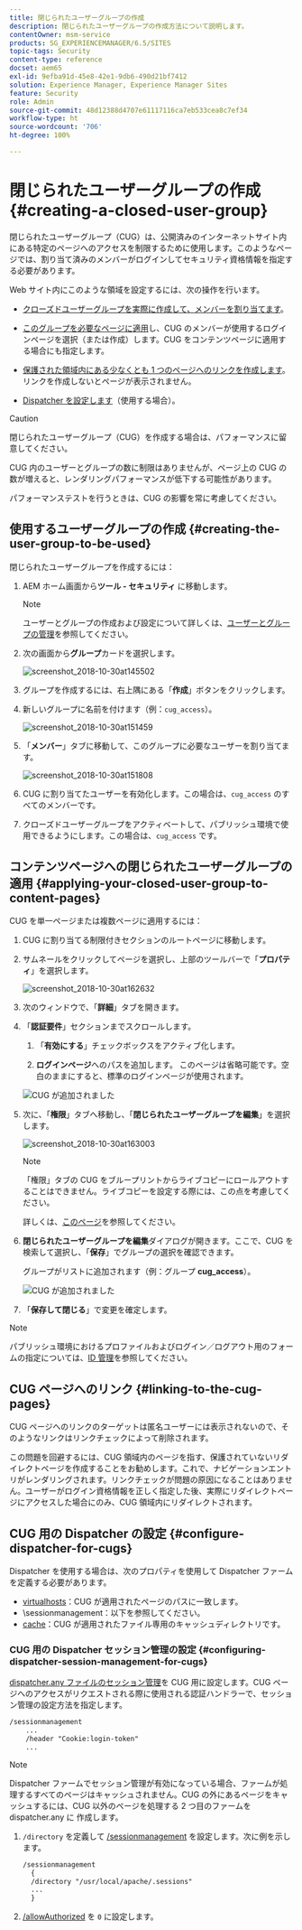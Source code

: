 ```yaml
---
title: 閉じられたユーザーグループの作成
description: 閉じられたユーザーグループの作成方法について説明します。
contentOwner: msm-service
products: SG_EXPERIENCEMANAGER/6.5/SITES
topic-tags: Security
content-type: reference
docset: aem65
exl-id: 9efba91d-45e8-42e1-9db6-490d21bf7412
solution: Experience Manager, Experience Manager Sites
feature: Security
role: Admin
source-git-commit: 48d12388d4707e61117116ca7eb533cea8c7ef34
workflow-type: ht
source-wordcount: '706'
ht-degree: 100%

---
```


# 閉じられたユーザーグループの作成{#creating-a-closed-user-group}

閉じられたユーザーグループ（CUG）は、公開済みのインターネットサイト内にある特定のページへのアクセスを制限するために使用します。このようなページでは、割り当て済みのメンバーがログインしてセキュリティ資格情報を指定する必要があります。

Web サイト内にこのような領域を設定するには、次の操作を行います。

* [クローズドユーザーグループを実際に作成して、メンバーを割り当てます](#creating-the-user-group-to-be-used)。

* [このグループを必要なページに適用](#applying-your-closed-user-group-to-content-pages)し、CUG のメンバーが使用するログインページを選択（または作成）します。CUG をコンテンツページに適用する場合にも指定します。

* [保護された領域内にある少なくとも 1 つのページへのリンクを作成します](#linking-to-the-cug-pages)。リンクを作成しないとページが表示されません。

* [Dispatcher を設定します](#configure-dispatcher-for-cugs)（使用する場合）。

>[!CAUTION]
>
>閉じられたユーザーグループ（CUG）を作成する場合は、パフォーマンスに留意してください。
>
>CUG 内のユーザーとグループの数に制限はありませんが、ページ上の CUG の数が増えると、レンダリングパフォーマンスが低下する可能性があります。
>
>パフォーマンステストを行うときは、CUG の影響を常に考慮してください。

## 使用するユーザーグループの作成 {#creating-the-user-group-to-be-used}

閉じられたユーザーグループを作成するには：

1. AEM ホーム画面から&#x200B;**ツール - セキュリティ** に移動します。

   >[!NOTE]
   >
   >ユーザーとグループの作成および設定について詳しくは、[ユーザーとグループの管理](/help/sites-administering/security.md#managing-users-and-groups)を参照してください。

1. 次の画面から&#x200B;**グループ**&#x200B;カードを選択します。

   ![screenshot_2018-10-30at145502](assets/screenshot_2018-10-30at145502.png)

1. グループを作成するには、右上隅にある「**作成**」ボタンをクリックします。
1. 新しいグループに名前を付けます（例：`cug_access`）。

   ![screenshot_2018-10-30at151459](assets/screenshot_2018-10-30at151459.png)

1. 「**メンバー**」タブに移動して、このグループに必要なユーザーを割り当てます。

   ![screenshot_2018-10-30at151808](assets/screenshot_2018-10-30at151808.png)

1. CUG に割り当てたユーザーを有効化します。この場合は、`cug_access` のすべてのメンバーです。
1. クローズドユーザーグループをアクティベートして、パブリッシュ環境で使用できるようにします。この場合は、`cug_access` です。

## コンテンツページへの閉じられたユーザーグループの適用 {#applying-your-closed-user-group-to-content-pages}

CUG を単一ページまたは複数ページに適用するには：

1. CUG に割り当てる制限付きセクションのルートページに移動します。
1. サムネールをクリックしてページを選択し、上部のツールバーで「**プロパティ**」を選択します。

   ![screenshot_2018-10-30at162632](assets/screenshot_2018-10-30at162632.png)

1. 次のウィンドウで、「**詳細**」タブを開きます。

1. 「**認証要件**」セクションまでスクロールします。

   1. 「**有効にする**」チェックボックスをアクティブ化します。

   1. **ログインページ**へのパスを追加します。
このページは省略可能です。空白のままにすると、標準のログインページが使用されます。

   ![CUG が追加されました](assets/cug-authentication-requirement.png)

1. 次に、「**権限**」タブへ移動し、「**閉じられたユーザーグループを編集**」を選択します。

   ![screenshot_2018-10-30at163003](assets/screenshot_2018-10-30at163003.png)

   >[!NOTE]
   >
   >「権限」タブの CUG をブループリントからライブコピーにロールアウトすることはできません。ライブコピーを設定する際には、この点を考慮してください。
   >
   >詳しくは、[このページ](closed-user-groups.md#aem-livecopy)を参照してください。

1. **閉じられたユーザーグループを編集**&#x200B;ダイアログが開きます。ここで、CUG を検索して選択し、「**保存**」でグループの選択を確認できます。 

   グループがリストに追加されます（例：グループ **cug_access**）。

   ![CUG が追加されました](assets/cug-added.png)

1. 「**保存して閉じる**」で変更を確定します。 

>[!NOTE]
>
>パブリッシュ環境におけるプロファイルおよびログイン／ログアウト用のフォームの指定については、[ID 管理](/help/sites-administering/identity-management.md)を参照してください。

## CUG ページへのリンク {#linking-to-the-cug-pages}

CUG ページへのリンクのターゲットは匿名ユーザーには表示されないので、そのようなリンクはリンクチェックによって削除されます。

この問題を回避するには、CUG 領域内のページを指す、保護されていないリダイレクトページを作成することをお勧めします。これで、ナビゲーションエントリがレンダリングされます。リンクチェックが問題の原因になることはありません。ユーザーがログイン資格情報を正しく指定した後、実際にリダイレクトページにアクセスした場合にのみ、CUG 領域内にリダイレクトされます。

## CUG 用の Dispatcher の設定 {#configure-dispatcher-for-cugs}

Dispatcher を使用する場合は、次のプロパティを使用して Dispatcher ファームを定義する必要があります。

* [virtualhosts](https://experienceleague.adobe.com/docs/experience-manager-dispatcher/using/configuring/dispatcher-configuration.html?lang=ja#identifying-virtual-hosts-virtualhosts)：CUG が適用されたページのパスに一致します。
* \sessionmanagement：以下を参照してください。
* [cache](https://experienceleague.adobe.com/docs/experience-manager-dispatcher/using/configuring/dispatcher-configuration.html?lang=ja#configuring-the-dispatcher-cache-cache)：CUG が適用されたファイル専用のキャッシュディレクトリです。

### CUG 用の Dispatcher セッション管理の設定 {#configuring-dispatcher-session-management-for-cugs}

[dispatcher.any ファイルのセッション管理](https://experienceleague.adobe.com/docs/experience-manager-dispatcher/using/configuring/dispatcher-configuration.html?lang=ja#enabling-secure-sessions-sessionmanagement)を CUG 用に設定します。CUG ページへのアクセスがリクエストされる際に使用される認証ハンドラーで、セッション管理の設定方法を指定します。

```xml
/sessionmanagement
    ...
    /header "Cookie:login-token"
    ...
```

>[!NOTE]
>
>Dispatcher ファームでセッション管理が有効になっている場合、ファームが処理するすべてのページはキャッシュされません。CUG の外にあるページをキャッシュするには、CUG 以外のページを処理する 2 つ目のファームを dispatcher.any に
>作成します。

1. `/directory` を定義して [/sessionmanagement](https://experienceleague.adobe.com/docs/experience-manager-dispatcher/using/configuring/dispatcher-configuration.html?lang=ja#enabling-secure-sessions-sessionmanagement) を設定します。次に例を示します。

   ```xml
   /sessionmanagement
     {
     /directory "/usr/local/apache/.sessions"
     ...
     }
   ```

1. [/allowAuthorized](https://experienceleague.adobe.com/docs/experience-manager-dispatcher/using/configuring/dispatcher-configuration.html?lang=ja#caching-when-authentication-is-used) を `0` に設定します。
